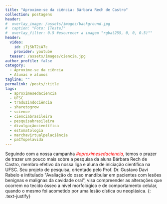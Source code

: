 ```yaml
---
title: "Aproxime-se da ciência: Bárbara Rech de Castro"
collection: postagens
header:
#  overlay_image: /assets/images/background.jpg
#  caption: "Foto: [Teste]"
#  overlay_filter: 0.5 #escurecer a imagem "rgba(255, 0, 0, 0.5)""
header:
  video:
    id: i7jSbT2iA7c
    provider: youtube
  teaser: /assets/images/ciencia.jpg
author_profile: false
category:
  - Aproxime-se da ciência
  - Alunas e alunos
tagline: ""
permalink: /posts/:title
tags:
  - aproximesedaciencia
  - UFSC
  - traduzindociência
  - sharetogrow
  - science
  - cienciabrasileira
  - pesquisabrasileira
  - divulgaçãocientífica
  - estomatologia
  - marchavirtualpelaciência
  - paCTopelavida
---
```

Seguindo com a nossa campanha <span style="color:red"> *#aproximesedaciencia*</span>, temos o prazer de trazer um pouco mais sobre a pesquisa da aluna Bárbara Rech de Castro, membro efetivo da nossa liga e aluna de iniciação científica na UFSC. Seu projeto de pesquisa, orientado pelo Prof. Dr. Gustavo Davi Rabelo e intitulado "Avaliação do osso mandibular em pacientes com lesões benignas e malignas da cavidade oral", visa compreender as alterações que ocorrem no tecido ósseo a nível morfológico e de comportamento celular, quando o mesmo foi acometido por uma lesão cística ou neoplásica.
{: .text-justify}
